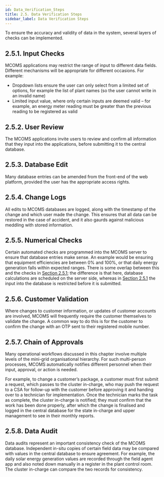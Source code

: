```yaml
---
id: Data_Verification_Steps
title: 2.5. Data Verification Steps
sidebar_label: Data Verification Steps
---
```


To ensure the accuracy and validity of data in the system, several layers of checks can be implemented.

## 2.5.1. Input Checks
MCOMS applications may restrict the range of input to different data fields. Different mechanisms will be appropriate for different occasions. For example:

* Dropdown lists ensure the user can only select from a limited set of options, for example the list of plant names (so the user cannot write in an invalid name)
* Limited input value, where only certain inputs are deemed valid – for example, an energy meter reading must be greater than the previous reading to be registered as valid

## 2.5.2. User Review
The MCOMS applications invite users to review and confirm all information that they input into the applications, before submitting it to the central database.

## 2.5.3. Database Edit
Many database entries can be amended from the front-end of the web platform, provided the user has the appropriate access rights.

## 2.5.4. Change Logs
All edits to MCOMS databases are logged, along with the timestamp of the change and which user made the change. This ensures that all data can be restored in the case of accident, and it also gaurds against malicious meddling with stored information.

## 2.5.5. Numerical Checks
Certain automated checks are programmed into the MCOMS server to ensure that database entries make sense. An example would be ensuring that equipment efficiencies are between 0% and 100%, or that daily energy generation falls within expected ranges. There is some overlap between this and the checks in [Section 2.5.1](./Data_Verification_Steps#251-input-checks); the difference is that here, database calculations are scheduled on the server side, whereas in [Section 2.5.1](./Data_Verification_Steps#251-input-checks) the input into the database is restricted before it is submitted.

## 2.5.6. Customer Validation
Where changes to customer information, or updates of customer accounts are involved, MCOMS will frequently require the customer themselves to validate the change. A common way to do this is for the customer to confirm the change with an OTP sent to their registered mobile number.

## 2.5.7. Chain of Approvals
Many operational workflows discussed in this chapter involve multiple levels of the mini-grid organisational hierarchy. For such multi-person processes, MCOMS automatically notifies different personnel when their input, approval, or action is needed.

For example, to change a customer’s package, a customer must first submit a request, which passes to the cluster in-charge, who may push the request to a CSA for follow-up with the customer before approving it and handing over to a technician for implementation. Once the technician marks the task as complete, the cluster in-charge is notified; they must confirm that the work has been done properly, after which the change is finalised and logged in the central database for the state in-charge and upper management to see in their monthly reports.


## 2.5.8. Data Audit
Data audits represent an important consistency check of the MCOMS database. Independent in-situ copies of certain field data may be compared with values in the central database to ensure agreement. For example, the daily solar energy generation values are recorded through the field agent app and also noted down manually in a register in the plant control room. The cluster in-charge can compare the two records for consistency. 